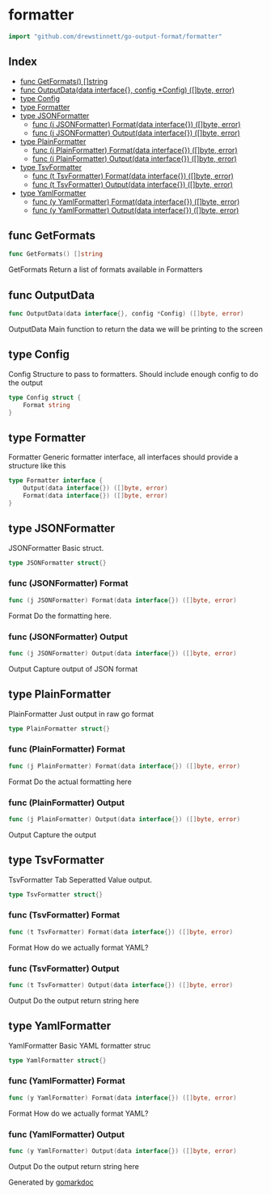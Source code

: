 <!-- Code generated by gomarkdoc. DO NOT EDIT -->

# formatter

```go
import "github.com/drewstinnett/go-output-format/formatter"
```

## Index

- [func GetFormats() []string](<#func-getformats>)
- [func OutputData(data interface{}, config *Config) ([]byte, error)](<#func-outputdata>)
- [type Config](<#type-config>)
- [type Formatter](<#type-formatter>)
- [type JSONFormatter](<#type-jsonformatter>)
  - [func (j JSONFormatter) Format(data interface{}) ([]byte, error)](<#func-jsonformatter-format>)
  - [func (j JSONFormatter) Output(data interface{}) ([]byte, error)](<#func-jsonformatter-output>)
- [type PlainFormatter](<#type-plainformatter>)
  - [func (j PlainFormatter) Format(data interface{}) ([]byte, error)](<#func-plainformatter-format>)
  - [func (j PlainFormatter) Output(data interface{}) ([]byte, error)](<#func-plainformatter-output>)
- [type TsvFormatter](<#type-tsvformatter>)
  - [func (t TsvFormatter) Format(data interface{}) ([]byte, error)](<#func-tsvformatter-format>)
  - [func (t TsvFormatter) Output(data interface{}) ([]byte, error)](<#func-tsvformatter-output>)
- [type YamlFormatter](<#type-yamlformatter>)
  - [func (y YamlFormatter) Format(data interface{}) ([]byte, error)](<#func-yamlformatter-format>)
  - [func (y YamlFormatter) Output(data interface{}) ([]byte, error)](<#func-yamlformatter-output>)


## func GetFormats

```go
func GetFormats() []string
```

GetFormats Return a list of formats available in Formatters

## func OutputData

```go
func OutputData(data interface{}, config *Config) ([]byte, error)
```

OutputData Main function to return the data we will be printing to the screen

## type Config

Config Structure to pass to formatters\.  Should include enough config to do the output

```go
type Config struct {
    Format string
}
```

## type Formatter

Formatter Generic formatter interface\, all interfaces should provide a structure like this

```go
type Formatter interface {
    Output(data interface{}) ([]byte, error)
    Format(data interface{}) ([]byte, error)
}
```

## type JSONFormatter

JSONFormatter Basic struct\.

```go
type JSONFormatter struct{}
```

### func \(JSONFormatter\) Format

```go
func (j JSONFormatter) Format(data interface{}) ([]byte, error)
```

Format Do the formatting here\.

### func \(JSONFormatter\) Output

```go
func (j JSONFormatter) Output(data interface{}) ([]byte, error)
```

Output Capture output of JSON format

## type PlainFormatter

PlainFormatter Just output in raw go format

```go
type PlainFormatter struct{}
```

### func \(PlainFormatter\) Format

```go
func (j PlainFormatter) Format(data interface{}) ([]byte, error)
```

Format Do the actual formatting here

### func \(PlainFormatter\) Output

```go
func (j PlainFormatter) Output(data interface{}) ([]byte, error)
```

Output Capture the output

## type TsvFormatter

TsvFormatter Tab Seperatted Value output\.

```go
type TsvFormatter struct{}
```

### func \(TsvFormatter\) Format

```go
func (t TsvFormatter) Format(data interface{}) ([]byte, error)
```

Format How do we actually format YAML?

### func \(TsvFormatter\) Output

```go
func (t TsvFormatter) Output(data interface{}) ([]byte, error)
```

Output Do the output return string here

## type YamlFormatter

YamlFormatter Basic YAML formatter struc

```go
type YamlFormatter struct{}
```

### func \(YamlFormatter\) Format

```go
func (y YamlFormatter) Format(data interface{}) ([]byte, error)
```

Format How do we actually format YAML?

### func \(YamlFormatter\) Output

```go
func (y YamlFormatter) Output(data interface{}) ([]byte, error)
```

Output Do the output return string here



Generated by [gomarkdoc](<https://github.com/princjef/gomarkdoc>)
